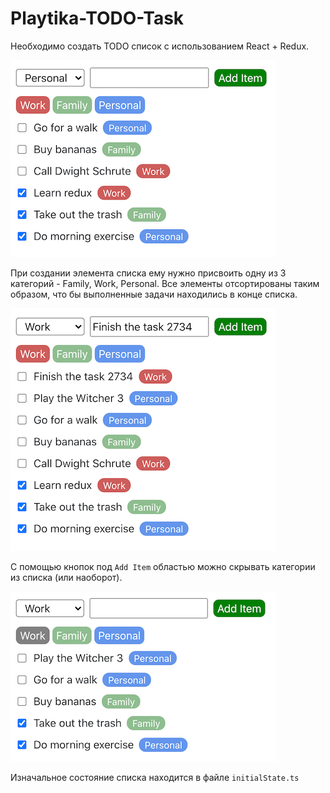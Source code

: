# Playtika-TODO-Task
Необходимо создать TODO список с использованием React + Redux.

![Initial View](/mock-ups/initial_page.png)

При создании элемента списка ему нужно присвоить одну из 3 категорий - Family, Work, Personal. Все элементы отсортированы таким образом, что бы выполненные задачи находились в конце списка.

![Initial View](/mock-ups/added.png)

С помощью кнопок под `Add Item` областью можно скрывать категории из списка (или наоборот).

![Initial View](/mock-ups/filtered.png)

Изначальное состояние списка находится в файле `initialState.ts`

